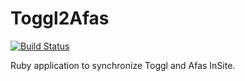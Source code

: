 # Toggl2Afas

[![Build Status](https://travis-ci.org/leonhooijer/toggl_to_afas.svg?branch=master)](https://travis-ci.org/leonhooijer/toggl_to_afas)

Ruby application to synchronize Toggl and Afas InSite.
